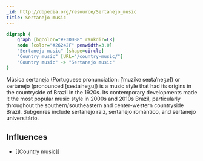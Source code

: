 ```yaml
---
_id: http://dbpedia.org/resource/Sertanejo_music
title: Sertanejo music
---
```


```dot
digraph {
	graph [bgcolor="#F3DDB8" rankdir=LR]
	node [color="#26242F" penwidth=3.0]
	"Sertanejo music" [shape=circle]
	"Country music" [URL="/country-music/"]
	"Country music" -> "Sertanejo music"
}
```

Música sertaneja (Portuguese pronunciation: [ˈmuzikɐ seʁtaˈneʒɐ]) or sertanejo (pronounced [seʁtaˈneʒu]) is a music style that had its origins in the countryside of Brazil in the 1920s. Its contemporary developments made it the most popular music style in 2000s and 2010s Brazil, particularly throughout the southern/southeastern and center-western countryside Brazil. Subgenres include sertanejo raiz, sertanejo romântico, and sertanejo universitário.

## Influences

- [[Country music]]

